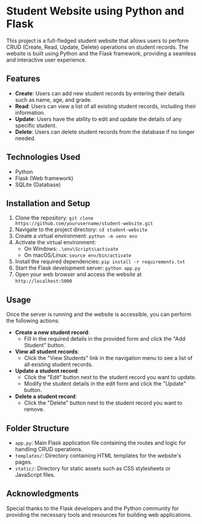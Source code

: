 # Student Website using Python and Flask

This project is a full-fledged student website that allows users to perform CRUD (Create, Read, Update, Delete) operations on student records. The website is built using Python and the Flask framework, providing a seamless and interactive user experience.

## Features

- **Create**: Users can add new student records by entering their details such as name, age, and grade.
- **Read**: Users can view a list of all existing student records, including their information.
- **Update**: Users have the ability to edit and update the details of any specific student.
- **Delete**: Users can delete student records from the database if no longer needed.

## Technologies Used

- Python
- Flask (Web framework)
- SQLite (Database)

## Installation and Setup

1. Clone the repository: `git clone https://github.com/yourusername/student-website.git`
2. Navigate to the project directory: `cd student-website`
3. Create a virtual environment: `python -m venv env`
4. Activate the virtual environment:
   - On Windows: `.\env\Scripts\activate`
   - On macOS/Linux: `source env/bin/activate`
5. Install the required dependencies: `pip install -r requirements.txt`
6. Start the Flask development server: `python app.py`
7. Open your web browser and access the website at `http://localhost:5000`

## Usage

Once the server is running and the website is accessible, you can perform the following actions:

- **Create a new student record**:
  - Fill in the required details in the provided form and click the "Add Student" button.
- **View all student records**:
  - Click the "View Students" link in the navigation menu to see a list of all existing student records.
- **Update a student record**:
  - Click the "Edit" button next to the student record you want to update.
  - Modify the student details in the edit form and click the "Update" button.
- **Delete a student record**:
  - Click the "Delete" button next to the student record you want to remove.

## Folder Structure

- `app.py`: Main Flask application file containing the routes and logic for handling CRUD operations.
- `templates/`: Directory containing HTML templates for the website's pages.
- `static/`: Directory for static assets such as CSS stylesheets or JavaScript files.

## Acknowledgments

Special thanks to the Flask developers and the Python community for providing the necessary tools and resources for building web applications.